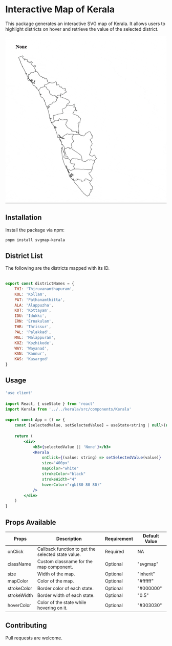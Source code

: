 # Interactive Map of Kerala

This package generates an interactive SVG map of Kerala. It allows users to highlight districts on hover and retrieve the value of the selected district.

![Preview](./svgmap.gif)

## Installation

Install the package via npm:

```bash
pnpm install svgmap-kerala
```

## District List

The following are the districts mapped with its ID.

```js

export const districtNames = {
    THI: 'Thiruvananthapuram',
    KOL: 'Kollam',
    PAT: 'Pathanamthitta',
    ALA: 'Alappuzha',
    KOT: 'Kottayam',
    IDU: 'Idukki',
    ERN: 'Ernakulam',
    THR: 'Thrissur',
    PAL: 'Palakkad',
    MAL: 'Malappuram',
    KOZ: 'Kozhikode',
    WAY: 'Wayanad',
    KAN: 'Kannur',
    KAS: 'Kasargod'
}

```

## Usage

```jsx
'use client'

import React, { useState } from 'react'
import Kerala from '../../kerala/src/components/Kerala'

export const App = () => {
    const [selectedValue, setSelectedValue] = useState<string | null>(null)

    return (
        <div>
            <h3>{selectedValue || 'None'}</h3>
            <Kerala
                onClick={(value: string) => setSelectedValue(value)}
                size="400px"
                mapColor="white"
                strokeColor="black"
                strokeWidth="4"
                hoverColor="rgb(80 80 80)"
            />
        </div>
    )
}

```

## Props Available

| Props       | Description                                             | Requirement | Default Value |
|-------------|---------------------------------------------------------|-------------|---------------|
| onClick     | Callback function to get the selected state value.      | Required    | NA            |
| className   | Custom classname for the map component.                 | Optional    | "svgmap"      |
| size        | Width of the map.                                       | Optional    | "inherit"     |
| mapColor    | Color of the map.                                       | Optional    | "#ffffff"     |
| strokeColor | Border color of each state.                             | Optional    | "#000000"     |
| strokeWidth | Border width of each state.                             | Optional    | "0.5"         |
| hoverColor  | Color of the state while hovering on it.                | Optional    | "#303030"     |


## Contributing

Pull requests are welcome.
